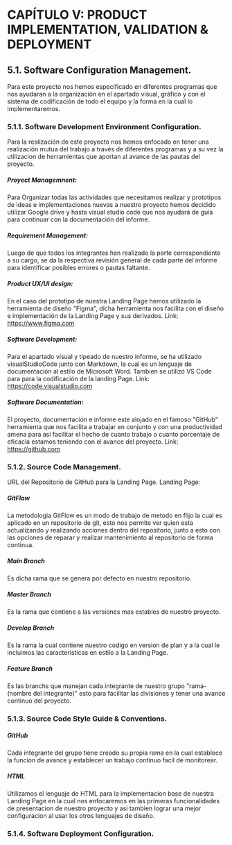 # CAPÍTULO V: PRODUCT IMPLEMENTATION, VALIDATION & DEPLOYMENT

## 5.1. Software Configuration Management.
Para este proyecto nos hemos especificado en diferentes programas que nos ayudaran a la organización en el apartado visual, gráfico y con el sistema de codificación de todo el equipo y la forma en la cual lo implementaremos.
### 5.1.1. Software Development Environment Configuration.
Para la realización de este proyecto nos hemos enfocado en tener una realización mutua del trabajo a través de diferentes programas y a su vez la utilizacion de herramientas que aportan al avance de las pautas del proyecto.
##### Proyect Managemnent:
Para Organizar todas las actividades que necesitamos realizar y prototipos de ideas e implementaciones nuevas a nuestro proyecto hemos decidido utilizar Google drive y hasta visual studio code que nos ayudará de guia para continuar con la documentación del informe.
##### Requirement Management:
Luego de que todos los integrantes han realizado la parte correspondiente a su cargo, se da la respectiva revisión general de cada parte del informe para identificar posibles errores o pautas faltante.
##### Product UX/UI design:
En el caso del prototipo de nuestra Landing Page hemos utilizado la herramienta de diseño "Figma", dicha herramienta nos facilita con el diseño e implementación de la Landing Page y sus derivados.
Link: https://www.figma.com
##### Software Development:
Para el apartado visual y tipeado de nuestro informe, se ha utilizado visualStudioCode junto con Markdown, la cual es un lenguaje de documentación al estilo de Microsoft Word. Tambien se utilizó VS Code para para la codificación de la landing Page.
Link: https://code.visualstudio.com
##### Software Documentation:
El proyecto, documentación e informe este alojado en el famoso "GitHub" herramienta que nos facilita a trabajar en conjunto y con una productividad amena para así facilitar el hecho de cuanto trabajo o cuanto porcentaje de eficacia estamos teniendo con el avance del proyecto.
Link: https://github.com
### 5.1.2. Source Code Management.
URL del Repositorio de GitHub para la Landing Page.
Landing Page:
##### GitFlow
La metodologia GitFlow es un modo de trabajo de metodo en flijo la cual es aplicado en un repositorio de git, esto nos permite ver quien esta actualizando y realizando acciones dentro del repositorio, junto a esto con las opciones de reparar y realizar mantenimiento al repositorio de forma continua.
##### Main Branch
Es dicha rama que se genera por defecto en nuestro repositorio.
##### Master Branch
Es la rama que contiene a las versiones mas estables de nuestro proyecto.
##### Develop Branch
Es la rama la cual contiene nuestro codigo en version de plan y a la cual le incluimos las caracteristicas en estilo a la Landing Page.
##### Feature Branch
Es las branchs que manejan cada integrante de nuestro grupo "rama-(nombre del integrante)" esto para facilitar las divisiones y tener una avance continuo del proyecto.
### 5.1.3. Source Code Style Guide & Conventions.
##### GitHub
Cada integrante del grupo tiene creado su propia rama en la cual establece la funcion de avance y establecer un trabajo continuo facil de monitorear.
##### HTML
Utilizamos el lenguaje de HTML para la implementacion base de nuestra Landing Page en la cual nos enfocaremos en las primeras funcionalidades de presentacion de nuestro proyecto y asi tambien lograr una mejor configuracion al usar los otros lenguajes de diseño.
### 5.1.4. Software Deployment Configuration.
